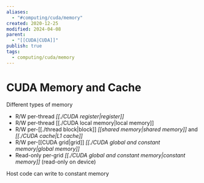 ```yaml
---
aliases:
  - "#computing/cuda/memory"
created: 2020-12-25
modified: 2024-04-08
parent:
  - "[[CUDA|CUDA]]"
publish: true
tags:
  - computing/cuda/memory
---
```


# CUDA Memory and Cache
Different types of memory
- R/W per-thread *[[./CUDA register|register]]*
- R/W per-thread [[./CUDA local memory|local memory]]
- R/W per-[[./thread block|block]] *[[shared memory|shared memory]]* and *[[./CUDA cache|L1 cache]]*
- R/W per-[[CUDA grid|grid]] *[[./CUDA global and constant memory|global memory]]*
- Read-only per-grid *[[./CUDA global and constant memory|constant memory]]* (read-only on device)

Host code can write to constant memory